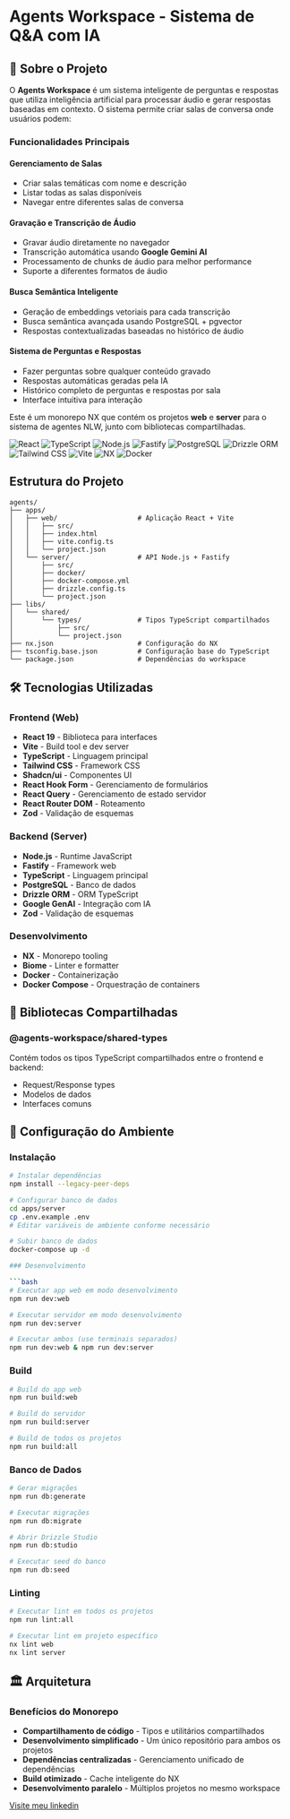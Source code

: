 # Agents Workspace - Sistema de Q&A com IA

## 🤖 Sobre o Projeto

O **Agents Workspace** é um sistema inteligente de perguntas e respostas que utiliza inteligência artificial para processar áudio e gerar respostas baseadas em contexto. O sistema permite criar salas de conversa onde usuários podem:

### Funcionalidades Principais

#### **Gerenciamento de Salas**

- Criar salas temáticas com nome e descrição
- Listar todas as salas disponíveis
- Navegar entre diferentes salas de conversa

#### **Gravação e Transcrição de Áudio**

- Gravar áudio diretamente no navegador
- Transcrição automática usando **Google Gemini AI**
- Processamento de chunks de áudio para melhor performance
- Suporte a diferentes formatos de áudio

#### **Busca Semântica Inteligente**

- Geração de embeddings vetoriais para cada transcrição
- Busca semântica avançada usando PostgreSQL + pgvector
- Respostas contextualizadas baseadas no histórico de áudio

#### **Sistema de Perguntas e Respostas**

- Fazer perguntas sobre qualquer conteúdo gravado
- Respostas automáticas geradas pela IA
- Histórico completo de perguntas e respostas por sala
- Interface intuitiva para interação

Este é um monorepo NX que contém os projetos **web** e **server** para o sistema de agentes NLW, junto com bibliotecas compartilhadas.

![React](https://img.shields.io/badge/React-19-61DAFB)
![TypeScript](https://img.shields.io/badge/TypeScript-5.0-blue)
![Node.js](https://img.shields.io/badge/Node.js-18+-339933)
![Fastify](https://img.shields.io/badge/Fastify-Framework-000000)
![PostgreSQL](https://img.shields.io/badge/PostgreSQL-Database-336791)
![Drizzle ORM](https://img.shields.io/badge/Drizzle-ORM-C5F74F)
![Tailwind CSS](https://img.shields.io/badge/Tailwind%20CSS-UI-38B2AC)
![Vite](https://img.shields.io/badge/Vite-Build%20Tool-646CFF)
![NX](https://img.shields.io/badge/NX-Monorepo-143055)
![Docker](https://img.shields.io/badge/Docker-Container-2496ED)

## Estrutura do Projeto

```
agents/
├── apps/
│   ├── web/                    # Aplicação React + Vite
│   │   ├── src/
│   │   ├── index.html
│   │   ├── vite.config.ts
│   │   └── project.json
│   └── server/                 # API Node.js + Fastify
│       ├── src/
│       ├── docker/
│       ├── docker-compose.yml
│       ├── drizzle.config.ts
│       └── project.json
├── libs/
│   └── shared/
│       └── types/              # Tipos TypeScript compartilhados
│           ├── src/
│           └── project.json
├── nx.json                     # Configuração do NX
├── tsconfig.base.json          # Configuração base do TypeScript
└── package.json                # Dependências do workspace
```

## 🛠️ Tecnologias Utilizadas

### Frontend (Web)

- **React 19** - Biblioteca para interfaces
- **Vite** - Build tool e dev server
- **TypeScript** - Linguagem principal
- **Tailwind CSS** - Framework CSS
- **Shadcn/ui** - Componentes UI
- **React Hook Form** - Gerenciamento de formulários
- **React Query** - Gerenciamento de estado servidor
- **React Router DOM** - Roteamento
- **Zod** - Validação de esquemas

### Backend (Server)

- **Node.js** - Runtime JavaScript
- **Fastify** - Framework web
- **TypeScript** - Linguagem principal
- **PostgreSQL** - Banco de dados
- **Drizzle ORM** - ORM TypeScript
- **Google GenAI** - Integração com IA
- **Zod** - Validação de esquemas

### Desenvolvimento

- **NX** - Monorepo tooling
- **Biome** - Linter e formatter
- **Docker** - Containerização
- **Docker Compose** - Orquestração de containers

## 📂 Bibliotecas Compartilhadas

### @agents-workspace/shared-types

Contém todos os tipos TypeScript compartilhados entre o frontend e backend:

- Request/Response types
- Modelos de dados
- Interfaces comuns

## 🔧 Configuração do Ambiente

### Instalação

````bash
# Instalar dependências
npm install --legacy-peer-deps

# Configurar banco de dados
cd apps/server
cp .env.example .env
# Editar variáveis de ambiente conforme necessário

# Subir banco de dados
docker-compose up -d

### Desenvolvimento

```bash
# Executar app web em modo desenvolvimento
npm run dev:web

# Executar servidor em modo desenvolvimento
npm run dev:server

# Executar ambos (use terminais separados)
npm run dev:web & npm run dev:server
````

### Build

```bash
# Build do app web
npm run build:web

# Build do servidor
npm run build:server

# Build de todos os projetos
npm run build:all
```

### Banco de Dados

```bash
# Gerar migrações
npm run db:generate

# Executar migrações
npm run db:migrate

# Abrir Drizzle Studio
npm run db:studio

# Executar seed do banco
npm run db:seed
```

### Linting

```bash
# Executar lint em todos os projetos
npm run lint:all

# Executar lint em projeto específico
nx lint web
nx lint server
```

## 🏛️ Arquitetura

### Benefícios do Monorepo

- **Compartilhamento de código** - Tipos e utilitários compartilhados
- **Desenvolvimento simplificado** - Um único repositório para ambos os projetos
- **Dependências centralizadas** - Gerenciamento unificado de dependências
- **Build otimizado** - Cache inteligente do NX
- **Desenvolvimento paralelo** - Múltiplos projetos no mesmo workspace

[Visite meu linkedin](https://www.linkedin.com/in/michelenink/)
